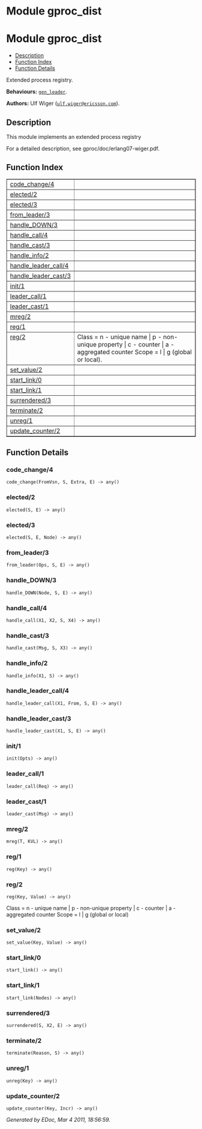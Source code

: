 Module gproc_dist
=================


<h1>Module gproc_dist</h1>

* [Description](#description)
* [Function Index](#index)
* [Function Details](#functions)


Extended process registry.



__Behaviours:__ [`gen_leader`](gen_leader.md).

__Authors:__ Ulf Wiger ([`ulf.wiger@ericsson.com`](mailto:ulf.wiger@ericsson.com)).

<h2><a name="description">Description</a></h2>



This module implements an extended process registry


For a detailed description, see gproc/doc/erlang07-wiger.pdf.

<h2><a name="index">Function Index</a></h2>



<table width="100%" border="1" cellspacing="0" cellpadding="2" summary="function index"><tr><td valign="top"><a href="#code_change-4">code_change/4</a></td><td></td></tr><tr><td valign="top"><a href="#elected-2">elected/2</a></td><td></td></tr><tr><td valign="top"><a href="#elected-3">elected/3</a></td><td></td></tr><tr><td valign="top"><a href="#from_leader-3">from_leader/3</a></td><td></td></tr><tr><td valign="top"><a href="#handle_DOWN-3">handle_DOWN/3</a></td><td></td></tr><tr><td valign="top"><a href="#handle_call-4">handle_call/4</a></td><td></td></tr><tr><td valign="top"><a href="#handle_cast-3">handle_cast/3</a></td><td></td></tr><tr><td valign="top"><a href="#handle_info-2">handle_info/2</a></td><td></td></tr><tr><td valign="top"><a href="#handle_leader_call-4">handle_leader_call/4</a></td><td></td></tr><tr><td valign="top"><a href="#handle_leader_cast-3">handle_leader_cast/3</a></td><td></td></tr><tr><td valign="top"><a href="#init-1">init/1</a></td><td></td></tr><tr><td valign="top"><a href="#leader_call-1">leader_call/1</a></td><td></td></tr><tr><td valign="top"><a href="#leader_cast-1">leader_cast/1</a></td><td></td></tr><tr><td valign="top"><a href="#mreg-2">mreg/2</a></td><td></td></tr><tr><td valign="top"><a href="#reg-1">reg/1</a></td><td></td></tr><tr><td valign="top"><a href="#reg-2">reg/2</a></td><td>
Class = n  - unique name
| p  - non-unique property
| c  - counter
| a  - aggregated counter
Scope = l | g (global or local).</td></tr><tr><td valign="top"><a href="#set_value-2">set_value/2</a></td><td></td></tr><tr><td valign="top"><a href="#start_link-0">start_link/0</a></td><td></td></tr><tr><td valign="top"><a href="#start_link-1">start_link/1</a></td><td></td></tr><tr><td valign="top"><a href="#surrendered-3">surrendered/3</a></td><td></td></tr><tr><td valign="top"><a href="#terminate-2">terminate/2</a></td><td></td></tr><tr><td valign="top"><a href="#unreg-1">unreg/1</a></td><td></td></tr><tr><td valign="top"><a href="#update_counter-2">update_counter/2</a></td><td></td></tr></table>


<a name="functions"></a>


<h2>Function Details</h2>


<a name="code_change-4"></a>


<h3>code_change/4</h3>





`code_change(FromVsn, S, Extra, E) -> any()`


<a name="elected-2"></a>


<h3>elected/2</h3>





`elected(S, E) -> any()`


<a name="elected-3"></a>


<h3>elected/3</h3>





`elected(S, E, Node) -> any()`


<a name="from_leader-3"></a>


<h3>from_leader/3</h3>





`from_leader(Ops, S, E) -> any()`


<a name="handle_DOWN-3"></a>


<h3>handle_DOWN/3</h3>





`handle_DOWN(Node, S, E) -> any()`


<a name="handle_call-4"></a>


<h3>handle_call/4</h3>





`handle_call(X1, X2, S, X4) -> any()`


<a name="handle_cast-3"></a>


<h3>handle_cast/3</h3>





`handle_cast(Msg, S, X3) -> any()`


<a name="handle_info-2"></a>


<h3>handle_info/2</h3>





`handle_info(X1, S) -> any()`


<a name="handle_leader_call-4"></a>


<h3>handle_leader_call/4</h3>





`handle_leader_call(X1, From, S, E) -> any()`


<a name="handle_leader_cast-3"></a>


<h3>handle_leader_cast/3</h3>





`handle_leader_cast(X1, S, E) -> any()`


<a name="init-1"></a>


<h3>init/1</h3>





`init(Opts) -> any()`


<a name="leader_call-1"></a>


<h3>leader_call/1</h3>





`leader_call(Req) -> any()`


<a name="leader_cast-1"></a>


<h3>leader_cast/1</h3>





`leader_cast(Msg) -> any()`


<a name="mreg-2"></a>


<h3>mreg/2</h3>





`mreg(T, KVL) -> any()`


<a name="reg-1"></a>


<h3>reg/1</h3>





`reg(Key) -> any()`


<a name="reg-2"></a>


<h3>reg/2</h3>





`reg(Key, Value) -> any()`




Class = n  - unique name
| p  - non-unique property
| c  - counter
| a  - aggregated counter
Scope = l | g (global or local)

<a name="set_value-2"></a>


<h3>set_value/2</h3>





`set_value(Key, Value) -> any()`


<a name="start_link-0"></a>


<h3>start_link/0</h3>





`start_link() -> any()`


<a name="start_link-1"></a>


<h3>start_link/1</h3>





`start_link(Nodes) -> any()`


<a name="surrendered-3"></a>


<h3>surrendered/3</h3>





`surrendered(S, X2, E) -> any()`


<a name="terminate-2"></a>


<h3>terminate/2</h3>





`terminate(Reason, S) -> any()`


<a name="unreg-1"></a>


<h3>unreg/1</h3>





`unreg(Key) -> any()`


<a name="update_counter-2"></a>


<h3>update_counter/2</h3>





`update_counter(Key, Incr) -> any()`



_Generated by EDoc, Mar 4 2011, 18:56:59._